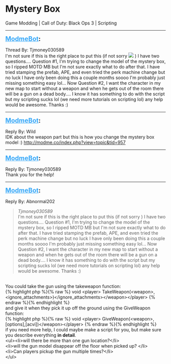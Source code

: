 # Mystery Box
Game Modding | Call of Duty: Black Ops 3 | Scripting

---
<strong style="font-size: 1.4em;"><span style="text-decoration: underline;text-decoration-color: #34a7f9;"><span style="color:#34a7f9;">ModmeBot</span></span>:</strong>

<p>Thread By: Tjmoney030589<br />I&#39;m not sure if this is the right place to put this (if not sorry <img style="max-width: 500px;" src="http://modme.co/emoticons/trollface.png"> ) I have two questions.... Question #1, I&#39;m trying to change the model of the mystery box, so I ripped MOTD MB but I&#39;m not sure exactly what to do after that. I have tried stamping the prefab, APE, and even tried the perk machine change but no luck I have only been doing this a couple months soooo I&#39;m probably just missing something easy lol... Now Question #2, I want the character in my new map to start without a weapon and when he gets out of the room there will be a gun on a dead body.... I know it has something to do with the script but my scripting sucks lol (we need more tutorials on scripting lol) any help would be awesome. Thanks :)</p>

---
<strong style="font-size: 1.4em;"><span style="text-decoration: underline;text-decoration-color: #34a7f9;"><span style="color:#34a7f9;">ModmeBot</span></span>:</strong>

<p>Reply By: Wild<br />IDK about the weapon part but this is how you change the mystery box model :) <a href="http://modme.co/index.php?view=topic&tid=957">http://modme.co/index.php?view=topic&amp;tid=957</a></p>

---
<strong style="font-size: 1.4em;"><span style="text-decoration: underline;text-decoration-color: #34a7f9;"><span style="color:#34a7f9;">ModmeBot</span></span>:</strong>

<p>Reply By: Tjmoney030589<br />Thank you for the help!</p>

---
<strong style="font-size: 1.4em;"><span style="text-decoration: underline;text-decoration-color: #34a7f9;"><span style="color:#34a7f9;">ModmeBot</span></span>:</strong>

<p>Reply By: Abnormal202<br /><blockquote><em>Tjmoney030589</em><br />I&#39;m not sure if this is the right place to put this (if not sorry  ) I have two questions.... Question #1, I&#39;m trying to change the model of the mystery box, so I ripped MOTD MB but I&#39;m not sure exactly what to do after that. I have tried stamping the prefab, APE, and even tried the perk machine change but no luck I have only been doing this a couple months soooo I&#39;m probably just missing something easy lol... Now Question #2, I want the character in my new map to start without a weapon and when he gets out of the room there will be a gun on a dead body.... I know it has something to do with the script but my scripting sucks lol (we need more tutorials on scripting lol) any help would be awesome. Thanks :) </blockquote><br /> You could take the gun using the takeweapon function:<br />{% highlight php %}{% raw %}
void &lt;player&gt; TakeWeapon(&lt;weapon&gt;,&lt;ignore_attachments&gt;)&lt;/ignore_attachments&gt;&lt;/weapon&gt;&lt;/player&gt;
{% endraw %}{% endhighlight %}
 <br />and give it when they pick it up off the ground using the GiveWeapon function:<br />{% highlight php %}{% raw %}
void &lt;player&gt; GiveWeapon(&lt;weapon&gt;,[options],[acvi])&lt;/weapon&gt;&lt;/player&gt;
{% endraw %}{% endhighlight %}
 <br />if you need more help, I could maybe make a script for you, but make sure you describe everything <strong>in detail</strong>.<br />&lt;ul&gt;&lt;li&gt;will there be more than one gun location?&lt;/li&gt;<br />&lt;li&gt;will the gun model disappear off the floor when picked up? &lt;/li&gt;<br />&lt;li&gt;Can players pickup the gun multiple times?&lt;/li&gt;<br />&lt;/ul&gt;</p>
